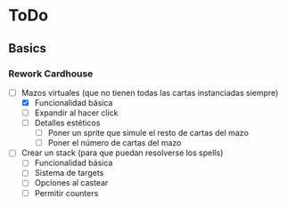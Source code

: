 # ToDo

## Basics

### Rework Cardhouse

- [ ] Mazos virtuales (que no tienen todas las cartas instanciadas siempre)
  - [X] Funcionalidad básica
  - [ ] Expandir al hacer click
  - [ ] Detalles estéticos
    - [ ] Poner un sprite que simule el resto de cartas del mazo
    - [ ] Poner el número de cartas del mazo
- [ ] Crear un stack (para que puedan resolverse los spells)
  - [ ] Funcionalidad básica
  - [ ] Sistema de targets
  - [ ] Opciones al castear
  - [ ] Permitir counters
